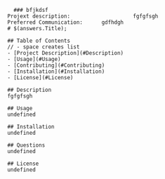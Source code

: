 
          ### bfjkdsf
        Projext description:                    fgfgfsgh
        Preferred Communication:      gdfhdgh
        # $(answers.Title);

        ## Table of Contents
        // - space creates list
        - [Project Description](#Description)
        - [Usage](#Usage)
        - [Contributing](#Contributing)
        - [Installation](#Installation)
        - [License](#License)
      
        ## Description
        fgfgfsgh
      
        ## Usage
        undefined
      
        ## Installation
        undefined
      
        ## Questions
        undefined
        
        ## License
        undefined

        
